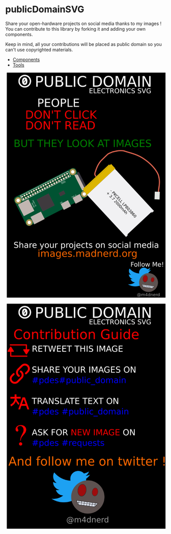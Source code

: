 # publicDomainSVG
Share your open-hardware projects on social media thanks to my images !    
You can contribute to this library by forking it and adding your own components.

Keep in mind, all your contributions will be placed as public domain so you can't use copyrighted materials.

* [Components](https://github.com/maditnerd/publicDomainSVG/tree/master/components)
* [Tools](https://github.com/maditnerd/publicDomainSVG/tree/master/tools)


![pdes](publicDomainSVG_en.png)

![pdes](contributing_en.png)
